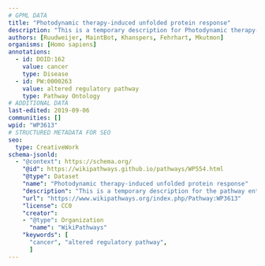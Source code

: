 ```yaml
---
# GPML DATA
title: "Photodynamic therapy-induced unfolded protein response"
description: "This is a temporary description for Photodynamic therapy-induced unfolded protein response"
authors: [Ruudweijer, MaintBot, Khanspers, Fehrhart, Mkutmon]
organisms: [Homo sapiens]
annotations:
  - id: DOID:162
    value: cancer
    type: Disease
  - id: PW:0000263
    value: altered regulatory pathway
    type: Pathway Ontology
# ADDITIONAL DATA
last-edited: 2019-09-06
communities: []
wpid: "WP3613"
# STRUCTURED METADATA FOR SEO
seo:
  type: CreativeWork
schema-jsonld:
  - "@context": https://schema.org/
    "@id": https://wikipathways.github.io/pathways/WP554.html
    "@type": Dataset
    "name": "Photodynamic therapy-induced unfolded protein response"
    "description": "This is a temporary description for the pathway entitled: Photodynamic therapy-induced unfolded protein response"
    "url": "https://www.wikipathways.org/index.php/Pathway:WP3613"
    "license": CC0
    "creator":
    - "@type": Organization
      "name": "WikiPathways"
    "keywords": [
      "cancer", "altered regulatory pathway",
      ]
---
```

